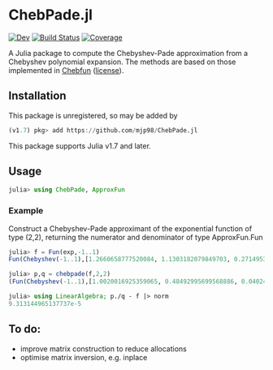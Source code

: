 # ChebPade.jl

[![Dev](https://img.shields.io/badge/docs-dev-blue.svg)](https://mjp98.github.io/ChebPade.jl/dev)
[![Build Status](https://github.com/mjp98/ChebPade.jl/actions/workflows/CI.yml/badge.svg?branch=main)](https://github.com/mjp98/ChebPade.jl/actions/workflows/CI.yml?query=branch%3Amain)
[![Coverage](https://codecov.io/gh/mjp98/ChebPade.jl/branch/main/graph/badge.svg)](https://codecov.io/gh/mjp98/ChebPade.jl)

A Julia package to compute the Chebyshev-Pade approximation from a Chebyshev polynomial expansion. The methods are based on those implemented in [Chebfun](https://github.com/chebfun/chebfun) ([license](https://github.com/chebfun/chebfun/blob/master/LICENSE.txt)).

## Installation

This package is unregistered, so may be added by 

```julia
(v1.7) pkg> add https://github.com/mjp98/ChebPade.jl
```

This package supports Julia v1.7 and later.

## Usage

```julia
julia> using ChebPade, ApproxFun
```
### Example

Construct a Chebyshev-Pade approximant of the exponential function of type (2,2), returning the numerator and denominator of type ApproxFun.Fun

```julia
julia> f = Fun(exp,-1..1)
Fun(Chebyshev(-1..1),[1.2660658777520084, 1.1303182079849703, 0.27149533953407656, 0.04433684984866379, 0.0054742404420936785, 0.0005429263119139232, 4.497732295427654e-5, 3.19843646253781e-6, 1.992124804817033e-7, 1.1036771869970875e-8, 5.505896578301994e-10, 2.4979607981699334e-11, 1.0391104209722668e-12, 3.993680386393805e-14])

julia> p,q = chebpade(f,2,2)
(Fun(Chebyshev(-1..1),[1.0020016925359065, 0.48492995699568886, 0.04024039039994624]), Fun(Chebyshev(-1..1),[1.0, -0.47643278089764673, 0.038277919301135936]))

julia> using LinearAlgebra; p./q - f |> norm
9.313144965137737e-5
```

## To do:

 - improve matrix construction to reduce allocations
 - optimise matrix inversion, e.g. inplace

